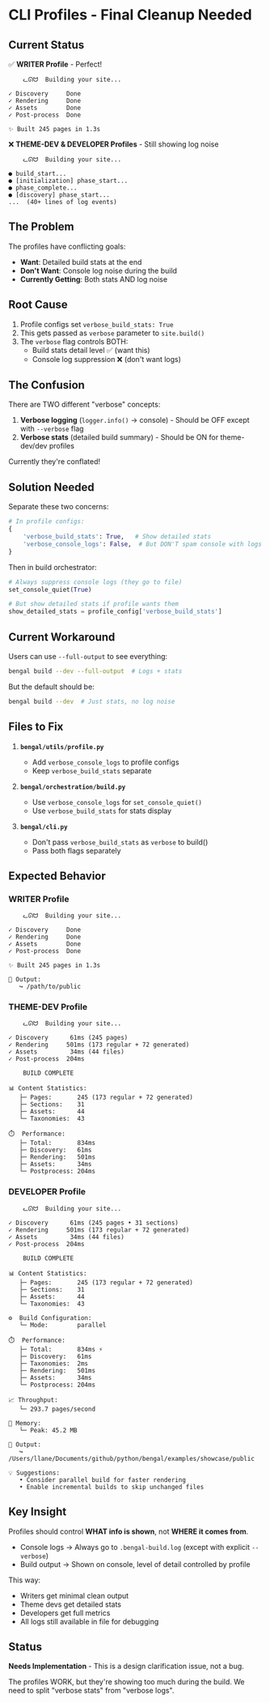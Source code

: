 # CLI Profiles - Final Cleanup Needed

## Current Status

✅ **WRITER Profile** - Perfect!
```
    ᓚᘏᗢ  Building your site...

✓ Discovery     Done
✓ Rendering     Done
✓ Assets        Done
✓ Post-process  Done

✨ Built 245 pages in 1.3s
```

❌ **THEME-DEV & DEVELOPER Profiles** - Still showing log noise
```
    ᓚᘏᗢ  Building your site...

● build_start...
● [initialization] phase_start...
● phase_complete...
● [discovery] phase_start...
...  (40+ lines of log events)
```

## The Problem

The profiles have conflicting goals:
- **Want**: Detailed build stats at the end
- **Don't Want**: Console log noise during the build
- **Currently Getting**: Both stats AND log noise

## Root Cause

1. Profile configs set `verbose_build_stats: True`
2. This gets passed as `verbose` parameter to `site.build()`
3. The `verbose` flag controls BOTH:
   - Build stats detail level ✅ (want this)
   - Console log suppression ❌ (don't want logs)

## The Confusion

There are TWO different "verbose" concepts:
1. **Verbose logging** (`logger.info()` → console) - Should be OFF except with `--verbose` flag
2. **Verbose stats** (detailed build summary) - Should be ON for theme-dev/dev profiles

Currently they're conflated!

## Solution Needed

Separate these two concerns:

```python
# In profile configs:
{
    'verbose_build_stats': True,   # Show detailed stats
    'verbose_console_logs': False,  # But DON'T spam console with logs
}
```

Then in build orchestrator:
```python
# Always suppress console logs (they go to file)
set_console_quiet(True)

# But show detailed stats if profile wants them
show_detailed_stats = profile_config['verbose_build_stats']
```

## Current Workaround

Users can use `--full-output` to see everything:
```bash
bengal build --dev --full-output  # Logs + stats
```

But the default should be:
```bash
bengal build --dev  # Just stats, no log noise
```

## Files to Fix

1. **`bengal/utils/profile.py`**
   - Add `verbose_console_logs` to profile configs
   - Keep `verbose_build_stats` separate

2. **`bengal/orchestration/build.py`**
   - Use `verbose_console_logs` for `set_console_quiet()`
   - Use `verbose_build_stats` for stats display

3. **`bengal/cli.py`**
   - Don't pass `verbose_build_stats` as `verbose` to build()
   - Pass both flags separately

## Expected Behavior

### WRITER Profile
```
    ᓚᘏᗢ  Building your site...

✓ Discovery     Done
✓ Rendering     Done
✓ Assets        Done
✓ Post-process  Done

✨ Built 245 pages in 1.3s

📂 Output:
   ↪ /path/to/public
```

### THEME-DEV Profile
```
    ᓚᘏᗢ  Building your site...

✓ Discovery      61ms (245 pages)
✓ Rendering     501ms (173 regular + 72 generated)
✓ Assets         34ms (44 files)
✓ Post-process  204ms

    BUILD COMPLETE

📊 Content Statistics:
   ├─ Pages:       245 (173 regular + 72 generated)
   ├─ Sections:    31
   ├─ Assets:      44
   └─ Taxonomies:  43

⏱️  Performance:
   ├─ Total:       834ms
   ├─ Discovery:   61ms
   ├─ Rendering:   501ms
   ├─ Assets:      34ms
   └─ Postprocess: 204ms
```

### DEVELOPER Profile
```
    ᓚᘏᗢ  Building your site...

✓ Discovery      61ms (245 pages • 31 sections)
✓ Rendering     501ms (173 regular + 72 generated) 
✓ Assets         34ms (44 files)
✓ Post-process  204ms

    BUILD COMPLETE

📊 Content Statistics:
   ├─ Pages:       245 (173 regular + 72 generated)
   ├─ Sections:    31
   ├─ Assets:      44
   └─ Taxonomies:  43

⚙️  Build Configuration:
   └─ Mode:        parallel

⏱️  Performance:
   ├─ Total:       834ms ⚡
   ├─ Discovery:   61ms
   ├─ Taxonomies:  2ms
   ├─ Rendering:   501ms
   ├─ Assets:      34ms
   └─ Postprocess: 204ms

📈 Throughput:
   └─ 293.7 pages/second

💾 Memory:
   └─ Peak: 45.2 MB

📂 Output:
   ↪ /Users/llane/Documents/github/python/bengal/examples/showcase/public

💡 Suggestions:
   • Consider parallel build for faster rendering
   • Enable incremental builds to skip unchanged files
```

## Key Insight

Profiles should control **WHAT info is shown**, not **WHERE it comes from**.

- Console logs → Always go to `.bengal-build.log` (except with explicit `--verbose`)
- Build output → Shown on console, level of detail controlled by profile

This way:
- Writers get minimal clean output
- Theme devs get detailed stats
- Developers get full metrics
- All logs still available in file for debugging

## Status

**Needs Implementation** - This is a design clarification issue, not a bug.

The profiles WORK, but they're showing too much during the build. We need to split "verbose stats" from "verbose logs".

